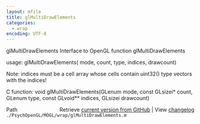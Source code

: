 ```yaml
---
layout: mfile
title: glMultiDrawElements
categories:
  - wrap
encoding: UTF-8
---
```


glMultiDrawElements  Interface to OpenGL function glMultiDrawElements

usage:  glMultiDrawElements( mode, count, type, indices, drawcount)

Note: indices must be a cell array whose cells contain uint32() type
vectors with the indices!

C function:  void glMultiDrawElements(GLenum mode, const GLsizei\* count, GLenum type, const GLvoid\*\* indices, GLsizei drawcount)


<div class="code_header" style="text-align:right;">
  <span style="float:left;">Path&nbsp;&nbsp;</span> <span class="counter">Retrieve <a href=
  "https://raw.github.com/Psychtoolbox-3/Psychtoolbox-3/beta/./PsychOpenGL/MOGL/wrap/glMultiDrawElements.m">current version from GitHub</a> | View <a href=
  "https://github.com/Psychtoolbox-3/Psychtoolbox-3/commits/beta/./PsychOpenGL/MOGL/wrap/glMultiDrawElements.m">changelog</a></span>
</div>
<div class="code">
  <code>./PsychOpenGL/MOGL/wrap/glMultiDrawElements.m</code>
</div>
